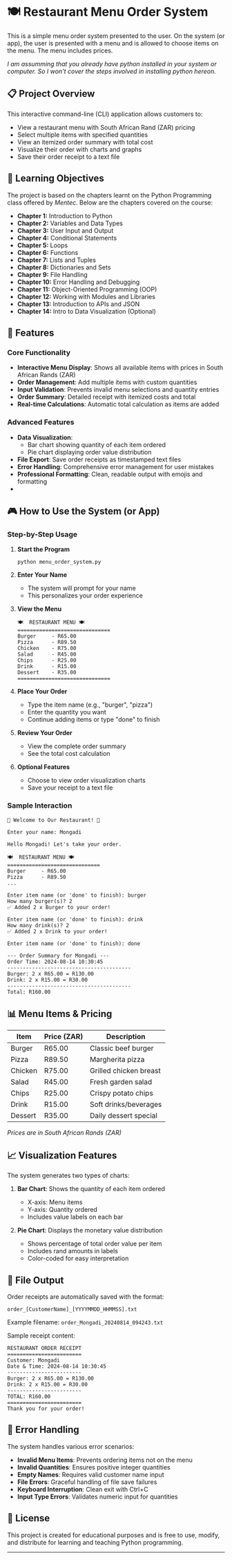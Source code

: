 # 🍽️ Restaurant Menu Order System

This is a simple menu order system presented to the user. On the system (or app), the user is presented with a menu and is allowed to choose items on the menu. The menu includes prices.

*I am assumming that you already have python installed in your system or computer. So I won't cover the steps involved in installing python hereon.*

## 📋 Project Overview

This interactive command-line (CLI) application allows customers to:
- View a restaurant menu with South African Rand (ZAR) pricing
- Select multiple items with specified quantities
- View an itemized order summary with total cost
- Visualize their order with charts and graphs
- Save their order receipt to a text file

## 🎯 Learning Objectives

The project is based on the chapters learnt on the Python Programming class offered by *Mentec*. Below are the chapters covered on the course:
- **Chapter 1:** Introduction to Python
- **Chapter 2:** Variables and Data Types
- **Chapter 3:** User Input and Output
- **Chapter 4:** Conditional Statements
- **Chapter 5:** Loops
- **Chapter 6:** Functions
- **Chapter 7:** Lists and Tuples
- **Chapter 8:** Dictionaries and Sets
- **Chapter 9:** File Handling
- **Chapter 10:** Error Handling and Debugging
- **Chapter 11:** Object-Oriented Programming (OOP)
- **Chapter 12:** Working with Modules and Libraries
- **Chapter 13:** Introduction to APIs and JSON
- **Chapter 14:** Intro to Data Visualization (Optional)

## 🚀 Features

### Core Functionality
- **Interactive Menu Display**: Shows all available items with prices in South African Rands (ZAR)
- **Order Management**: Add multiple items with custom quantities
- **Input Validation**: Prevents invalid menu selections and quantity entries
- **Order Summary**: Detailed receipt with itemized costs and total
- **Real-time Calculations**: Automatic total calculation as items are added

### Advanced Features
- **Data Visualization**: 
  - Bar chart showing quantity of each item ordered
  - Pie chart displaying order value distribution
- **File Export**: Save order receipts as timestamped text files
- **Error Handling**: Comprehensive error management for user mistakes
- **Professional Formatting**: Clean, readable output with emojis and formatting
- 

## 🎮 How to Use the System (or App)

### Step-by-Step Usage

1. **Start the Program**
   ```
   python menu_order_system.py
   ```

2. **Enter Your Name**
   - The system will prompt for your name
   - This personalizes your order experience

3. **View the Menu**
   ```
   🍽️  RESTAURANT MENU 🍽️
   ==============================
   Burger     - R65.00
   Pizza      - R89.50
   Chicken    - R75.00
   Salad      - R45.00
   Chips      - R25.00
   Drink      - R15.00
   Dessert    - R35.00
   ==============================
   ```

4. **Place Your Order**
   - Type the item name (e.g., "burger", "pizza")
   - Enter the quantity you want
   - Continue adding items or type "done" to finish

5. **Review Your Order**
   - View the complete order summary
   - See the total cost calculation

6. **Optional Features**
   - Choose to view order visualization charts
   - Save your receipt to a text file

### Sample Interaction
```
🎉 Welcome to Our Restaurant! 🎉

Enter your name: Mongadi

Hello Mongadi! Let's take your order.

🍽️  RESTAURANT MENU 🍽️
==============================
Burger     - R65.00
Pizza      - R89.50
...

Enter item name (or 'done' to finish): burger
How many burger(s)? 2
✅ Added 2 x Burger to your order!

Enter item name (or 'done' to finish): drink
How many drink(s)? 2
✅ Added 2 x Drink to your order!

Enter item name (or 'done' to finish): done

--- Order Summary for Mongadi ---
Order Time: 2024-08-14 10:30:45
----------------------------------------
Burger: 2 x R65.00 = R130.00
Drink: 2 x R15.00 = R30.00
----------------------------------------
Total: R160.00
```

## 📊 Menu Items & Pricing

| Item | Price (ZAR) | Description |
|------|-------------|-------------|
| Burger | R65.00 | Classic beef burger |
| Pizza | R89.50 | Margherita pizza |
| Chicken | R75.00 | Grilled chicken breast |
| Salad | R45.00 | Fresh garden salad |
| Chips | R25.00 | Crispy potato chips |
| Drink | R15.00 | Soft drinks/beverages |
| Dessert | R35.00 | Daily dessert special |

*Prices are in South African Rands (ZAR)*

## 📈 Visualization Features

The system generates two types of charts:

1. **Bar Chart**: Shows the quantity of each item ordered
   - X-axis: Menu items
   - Y-axis: Quantity ordered
   - Includes value labels on each bar

2. **Pie Chart**: Displays the monetary value distribution
   - Shows percentage of total order value per item
   - Includes rand amounts in labels
   - Color-coded for easy interpretation

## 💾 File Output

Order receipts are automatically saved with the format:
```
order_[CustomerName]_[YYYYMMDD_HHMMSS].txt
```

Example filename: `order_Mongadi_20240814_094243.txt`

Sample receipt content:
```
RESTAURANT ORDER RECEIPT
========================
Customer: Mongadi
Date & Time: 2024-08-14 10:30:45
------------------------
Burger: 2 x R65.00 = R130.00
Drink: 2 x R15.00 = R30.00
------------------------
TOTAL: R160.00
========================
Thank you for your order!
```

## 🐛 Error Handling

The system handles various error scenarios:

- **Invalid Menu Items**: Prevents ordering items not on the menu
- **Invalid Quantities**: Ensures positive integer quantities
- **Empty Names**: Requires valid customer name input
- **File Errors**: Graceful handling of file save failures
- **Keyboard Interruption**: Clean exit with Ctrl+C
- **Input Type Errors**: Validates numeric input for quantities

## 📝 License

This project is created for educational purposes and is free to use, modify, and distribute for learning and teaching Python programming.

---
